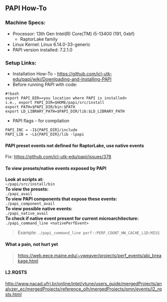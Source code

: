 ## PAPI How-To

### Machine Specs:
* Processor: 13th Gen Intel(R) Core(TM) i5-13400 (191, 0xbf)
    * RaptorLake family
* Linux Kernel: Linux 6.14.0-33-generic
* PAPI version installed: 7.2.1.0

### Setup Links:
* Installation How-To - https://github.com/icl-utk-edu/papi/wiki/Downloading-and-Installing-PAPI
* Before running PAPI with code:
``` 
#!bash
export PAPI_DIR=<you location where PAPI is installed>
i.e., export PAPI_DIR=$HOME/papi/src/install
export PATH=$PAPI_DIR/bin:$PATH
export LD_LIBRARY_PATH=$PAPI_DIR/lib:$LD_LIBRARY_PATH
```
* PAPI flags - for compilation
```
PAPI_INC = -I${PAPI_DIR}/include
PAPI_LIB = -L${PAPI_DIR}/lib -lpapi
```
#### PAPI preset events not defined for RaptorLake, use native events
Fix: https://github.com/icl-utk-edu/papi/issues/378

#### To view presets/native events exposed by PAPI

**Look at scripts at:**\
`~/papi/src/install/bin`\
**To view the presets:** \
`./papi_avail`\
**To view PAPI components that expose these events:**\
 `./papi_component_avail`\
**To view possible native events:**\
 `./papi_native_avail`\
**To check if native event present for current microarchitecture:**\
 `./papi_command_line <nativePerfEvent>`
> Example: `./papi_command_line perf::PERF_COUNT_HW_CACHE_L1D:MISS`

#### What a pain, not hurt yet
> https://web.eece.maine.edu/~vweaver/projects/perf_events/abi_breakage.html

#### L2.RQSTS
http://www.nacad.ufrj.br/online/intel/vtune/users_guide/mergedProjects/analyzer_ec/mergedProjects/reference_olh/mergedProjects/pmn/events/l2_rqsts.html
